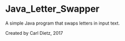 # Java_Letter_Swapper

A simple Java program that swaps letters in input text.

Created by Carl Dietz, 2017
